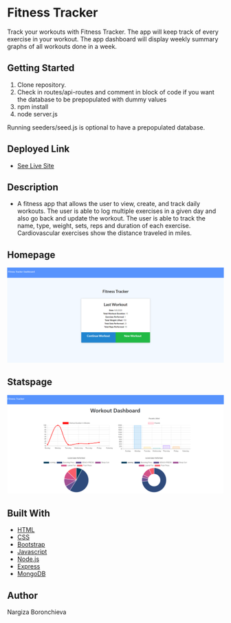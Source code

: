 
# Fitness Tracker

Track your workouts with Fitness Tracker. The app will keep track of every exercise in your workout. The app dashboard will display weekly summary graphs of all workouts done in a week.

## Getting Started

1. Clone repository. 
2. Check in routes/api-routes and comment in block of code if you want the database to be prepopulated with dummy values
3. npm install
4. node server.js

Running seeders/seed.js is optional to have a prepopulated database.


## Deployed Link

* [See Live Site](https://limitless-hollows-32058.herokuapp.com/)

## Description 

* A fitness app that allows the user to view, create, and track daily workouts. The user is able to log multiple exercises in a given day and also go back and update the workout. The user is able to track the name, type, weight, sets, reps and duration of each exercise. Cardiovascular exercises show the distance traveled in miles. 

## Homepage
![Homepage](https://github.com/nargizaboronchieva/Nosql_Workout_Tracker/blob/master/public/img/main.png)

## Statspage 
![statspage](https://github.com/nargizaboronchieva/Nosql_Workout_Tracker/blob/master/public/img/stats.png)

## Built With

* [HTML](https://developer.mozilla.org/en-US/docs/Web/HTML)
* [CSS](https://developer.mozilla.org/en-US/docs/Web/CSS)
* [Bootstrap](https://getbootstrap.com/)
* [Javascript](https://www.javascript.com/)
* [Node.js](https://nodejs.org/en/)
* [Express](https://www.npmjs.com/package/express)
* [MongoDB](https://www.mongodb.com/)


## Author
Nargiza Boronchieva
